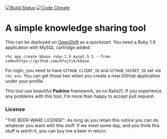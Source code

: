 [![Build Status](https://travis-ci.org/mfojtik/kbase.png?branch=master)](https://travis-ci.org/mfojtik/kbase) [![Code Climate](https://codeclimate.com/github/mfojtik/kbase.png)](https://codeclimate.com/github/mfojtik/kbase)

# A simple knowledge sharing tool

This can be deployed on [OpenShift](http://openshift.com) as a quickstart. You
need a Ruby 1.9 application with MySQL cartridge added:

```
rhc app create kbase ruby-1.9 mysql-5.5 --from-code=https://github.com/mfojtik/kbase
```

For login, you need to have `GITHUB_CLIENT_ID` and `GITHUB_SECRET_ID` set via `rhc
env`.  You can get those two when you create a new GitHub application under your
profile.

This tool use beautiful <b>Padrino</b> framework, so no Rails(!). If you experience any
problems with this tool, I'm more than happy to accept pull request.

### License

"THE BEER-WARE LICENSE": As long as you retain this notice you can
do whatever you want with this stuff. If we meet some day, and you think this
stuff is worth it, you can buy me a beer in return.
